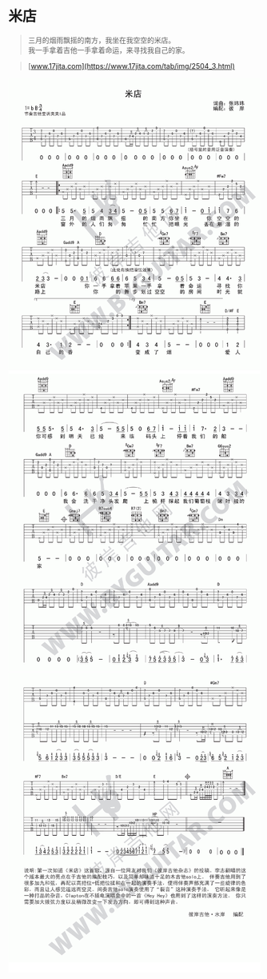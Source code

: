 # 米店

> 三月的烟雨飘摇的南方，我坐在我空空的米店。  
我一手拿着吉他一手拿着命运，来寻找我自己的家。

> [www.17jita.com](https://www.17jita.com/tab/img/2504_3.html)

![1](1.png)
![2](2.png)
![3](3.png)

